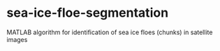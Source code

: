 # sea-ice-floe-segmentation
MATLAB algorithm for identification of sea ice floes (chunks) in satellite images 
